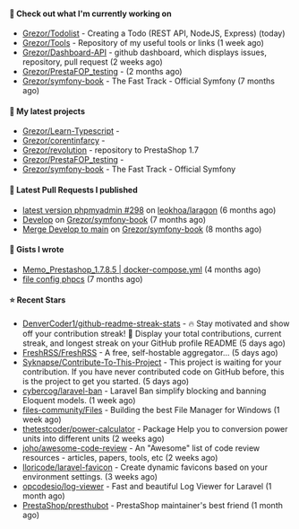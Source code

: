 #### 👷 Check out what I'm currently working on

- [Grezor/Todolist](https://github.com/Grezor/Todolist) - Creating a Todo (REST API, NodeJS, Express) (today)
- [Grezor/Tools](https://github.com/Grezor/Tools) - Repository of my useful tools or links (1 week ago)
- [Grezor/Dashboard-API](https://github.com/Grezor/Dashboard-API) - github dashboard, which displays issues, repository, pull request (2 weeks ago)
- [Grezor/PrestaFOP_testing](https://github.com/Grezor/PrestaFOP_testing) -  (2 months ago)
- [Grezor/symfony-book](https://github.com/Grezor/symfony-book) - The Fast Track - Official Symfony (7 months ago)

#### 🌱 My latest projects

- [Grezor/Learn-Typescript](https://github.com/Grezor/Learn-Typescript) - 
- [Grezor/corentinfarcy](https://github.com/Grezor/corentinfarcy) - 
- [Grezor/revolution](https://github.com/Grezor/revolution) - repository to PrestaShop 1.7
- [Grezor/PrestaFOP_testing](https://github.com/Grezor/PrestaFOP_testing) - 
- [Grezor/symfony-book](https://github.com/Grezor/symfony-book) - The Fast Track - Official Symfony

#### 🔨 Latest Pull Requests I published

- [latest version phpmyadmin #298](https://github.com/leokhoa/laragon/pull/299) on [leokhoa/laragon](https://github.com/leokhoa/laragon) (6 months ago)
- [Develop](https://github.com/Grezor/symfony-book/pull/2) on [Grezor/symfony-book](https://github.com/Grezor/symfony-book) (7 months ago)
- [Merge Develop to main](https://github.com/Grezor/symfony-book/pull/1) on [Grezor/symfony-book](https://github.com/Grezor/symfony-book) (8 months ago)

#### 📓 Gists I wrote

- [Memo_Prestashop_1.7.8.5 | docker-compose.yml](https://gist.github.com/eb78b378ed9f40780dc077b361ead337) (4 months ago)
- [file config phpcs](https://gist.github.com/27d8a6056d2e171aed20c26699439861) (7 months ago)

#### ⭐ Recent Stars

- [DenverCoder1/github-readme-streak-stats](https://github.com/DenverCoder1/github-readme-streak-stats) - 🔥 Stay motivated and show off your contribution streak! 🌟 Display your total contributions, current streak, and longest streak on your GitHub profile README (5 days ago)
- [FreshRSS/FreshRSS](https://github.com/FreshRSS/FreshRSS) - A free, self-hostable aggregator… (5 days ago)
- [Syknapse/Contribute-To-This-Project](https://github.com/Syknapse/Contribute-To-This-Project) - This project is waiting for your contribution. If you have never contributed code on GitHub before, this is the project to get you started. (5 days ago)
- [cybercog/laravel-ban](https://github.com/cybercog/laravel-ban) - Laravel Ban simplify blocking and banning Eloquent models. (1 week ago)
- [files-community/Files](https://github.com/files-community/Files) - Building the best File Manager for Windows (1 week ago)
- [thetestcoder/power-calculator](https://github.com/thetestcoder/power-calculator) - Package Help you to conversion power units into different units (2 weeks ago)
- [joho/awesome-code-review](https://github.com/joho/awesome-code-review) - An &#34;Awesome&#34; list of code review resources - articles, papers, tools, etc (2 weeks ago)
- [lloricode/laravel-favicon](https://github.com/lloricode/laravel-favicon) - Create dynamic favicons based on your environment settings. (3 weeks ago)
- [opcodesio/log-viewer](https://github.com/opcodesio/log-viewer) - Fast and beautiful Log Viewer for Laravel (1 month ago)
- [PrestaShop/presthubot](https://github.com/PrestaShop/presthubot) - PrestaShop maintainer&#39;s best friend (1 month ago)

